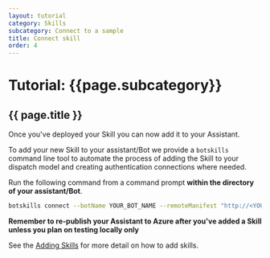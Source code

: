 ```yaml
---
layout: tutorial
category: Skills
subcategory: Connect to a sample
title: Connect skill
order: 4
---
```


# Tutorial: {{page.subcategory}} 

## {{ page.title }}

Once you've deployed your Skill you can now add it to your Assistant. 

To add your new Skill to your assistant/Bot we provide a `botskills` command line tool to automate the process of adding the Skill to your dispatch model and creating authentication connections where needed. 

Run the following command from a command prompt **within the directory of your assistant/Bot**. 

```bash
botskills connect --botName YOUR_BOT_NAME --remoteManifest "http://<YOUR_SKILL_MANIFEST>.azurewebsites.net/api/skill/manifest" --luisFolder "<YOUR-SKILL_PATH>\Deployment\Resources\LU\en\" --cs
```

**Remember to re-publish your Assistant to Azure after you've added a Skill unless you plan on testing locally only**

See the [Adding Skills]({{site.baseurl}}/howto/skills/botskills.md#Connect-Skills) for more detail on how to add skills.
